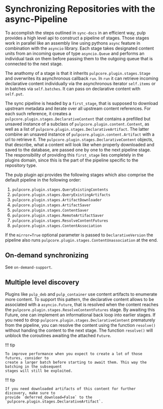

# Synchronizing Repositories with the async-Pipeline

To accomplish the steps outlined in `sync-docs` in an efficient way, pulp provides a high
level api to construct a pipeline of stages. Those stages work in parallel like an assembly line
using pythons `async` feature in combination with the `asyncio` library. Each stage takes
designated content units from an incoming queue of type `asyncio.Queue` and performs an
individual task on them before passing them to the outgoing queue that is connected to the next
stage.

The anathomy of a stage is that it inherits `pulpcore.plugin.stages.Stage` and overwrites
its asynchronous callback `run`.
In `run` it can retrieve incoming declarative content individually via the asynchronous
iterator `self.items` or in batches via `self.batches`.
It can pass on declarative content with `self.put`.

The sync pipeline is headed by a `first_stage`, that is supposed to download upstream metadata
and iterate over all upstream content references. For each such reference, it creates a
`pulpcore.plugin.stages.DeclarativeContent` that contains a prefilled but unsaved instance
of a subclass of `pulpcore.plugin.content.Content`, as well as a list of
`pulpcore.plugin.stages.DeclarativeArtifact`. The latter combine an unsaved instance of
`pulpcore.plugin.content.Artifact` with a url to retrieve it.
The `pulpcore.plugin.stages.DeclarativeContent` objects, that describe, what a content will
look like when properly downloaded and saved to the database, are passed one by one to the next
pipeline stage.
The responsibility of providing this `first_stage` lies completely in the plugins domain, since
this is the part of the pipeline specific to the repository type.

The pulp plugin api provides the following stages which also comprise the default pipeline in the
following order:

1. `pulpcore.plugin.stages.QueryExistingContents`
2. `pulpcore.plugin.stages.QueryExistingArtifacts`
3. `pulpcore.plugin.stages.ArtifactDownloader`
4. `pulpcore.plugin.stages.ArtifactSaver`
5. `pulpcore.plugin.stages.ContentSaver`
6. `pulpcore.plugin.stages.RemoteArtifactSaver`
7. `pulpcore.plugin.stages.ResolveContentFutures`
8. `pulpcore.plugin.stages.ContentAssociation`

If the `mirror=True` optional parameter is passed to `DeclarativeVersion` the pipeline also runs
`pulpcore.plugin.stages.ContentUnassociation` at the end.

## On-demand synchronizing

See `on-demand-support`.



## Multiple level discovery

Plugins like `pulp_deb` and `pulp_container` use content artifacts to enumerate more content.
To support this pattern, the declarative content allows to be associated with a
`asyncio.Future`, that is resolved when the content reaches the
`pulpcore.plugin.stages.ResolveContentFutures` stage.
By awaiting this Future, one can implement an informational back loop into earlier stages.
If you need to drop `pulpcore.plugin.stages.DeclarativeContent` prematurely from the
pipeline, you can resolve the content using the function `resolve()` without handing
the content to the next stage. The function `resolve()` will unblock the coroutines awaiting the
attached `Future`.

!!! tip

    To improve performance when you expect to create a lot of those futures, consider to
    create a larger batch before starting to await them. This way the batching in the subsequent
    stages will still be exploited.

!!! tip

    If you need downloaded artifacts of this content for further discovery, make sure to
    provide `deferred_download=False` to the
    `pulpcore.plugin.stages.DeclarativeArtifact`.

